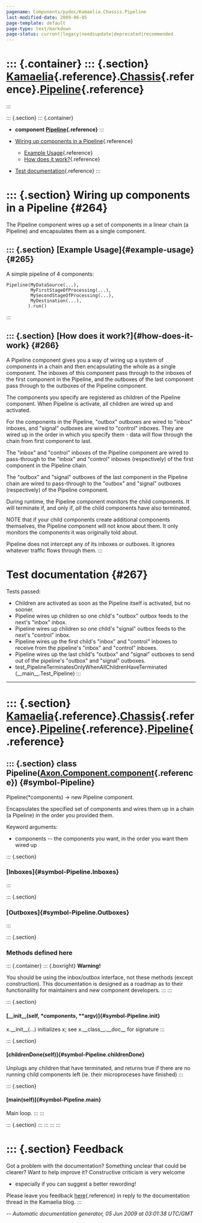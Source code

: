 ```yaml
---
pagename: Components/pydoc/Kamaelia.Chassis.Pipeline
last-modified-date: 2009-06-05
page-template: default
page-type: text/markdown
page-status: current|legacy|needsupdate|deprecated|recommended
---
```

::: {.container}
::: {.section}
[Kamaelia](/Components/pydoc/Kamaelia.html){.reference}.[Chassis](/Components/pydoc/Kamaelia.Chassis.html){.reference}.[Pipeline](/Components/pydoc/Kamaelia.Chassis.Pipeline.html){.reference}
===============================================================================================================================================================================================
:::

::: {.section}
::: {.container}
-   **component
    [Pipeline](/Components/pydoc/Kamaelia.Chassis.Pipeline.Pipeline.html){.reference}**
:::

-   [Wiring up components in a Pipeline](#264){.reference}
    -   [Example Usage](#265){.reference}
    -   [How does it work?](#266){.reference}
-   [Test documentation](#267){.reference}
:::

::: {.section}
Wiring up components in a Pipeline {#264}
==================================

The Pipeline component wires up a set of components in a linear chain (a
Pipeline) and encapsulates them as a single component.

::: {.section}
[Example Usage]{#example-usage} {#265}
-------------------------------

A simple pipeline of 4 components:

``` {.literal-block}
Pipeline(MyDataSource(...),
         MyFirstStageOfProcessing(...),
         MySecondStageOfProcessing(...),
         MyDestination(...),
        ).run()
```
:::

::: {.section}
[How does it work?]{#how-does-it-work} {#266}
--------------------------------------

A Pipeline component gives you a way of wiring up a system of components
in a chain and then encapsulating the whole as a single component. The
inboxes of this component pass through to the inboxes of the first
component in the Pipeline, and the outboxes of the last component pass
through to the outboxes of the Pipeline component.

The components you specify are registered as children of the Pipeline
component. When Pipeline is activate, all children are wired up and
activated.

For the components in the Pipeline, \"outbox\" outboxes are wired to
\"inbox\" inboxes, and \"signal\" outboxes are wired to \"control\"
inboxes. They are wired up in the order in which you specify them - data
will flow through the chain from first component to last.

The \"inbox\" and \"control\" inboxes of the Pipeline component are
wired to pass-through to the \"inbox\" and \"control\" inboxes
(respectively) of the first component in the Pipeline chain.

The \"outbox\" and \"signal\" outboxes of the last component in the
Pipeline chain are wired to pass-through to the \"outbox\" and
\"signal\" outboxes (respectively) of the Pipeline component.

During runtime, the Pipeline component monitors the child components. It
will terminate if, and only if, *all* the child components have also
terminated.

NOTE that if your child components create additional components
themselves, the Pipeline component will not know about them. It only
monitors the components it was originally told about.

Pipeline does not intercept any of its inboxes or outboxes. It ignores
whatever traffic flows through them.
:::

Test documentation {#267}
==================

Tests passed:

-   Children are activated as soon as the Pipeline itself is activated,
    but no sooner.
-   Pipeline wires up children so one child\'s \"outbox\" outbox feeds
    to the next\'s \"inbox\" inbox.
-   Pipeline wires up children so one child\'s \"signal\" outbox feeds
    to the next\'s \"control\" inbox.
-   Pipeline wires up the first child\'s \"inbox\" and \"control\"
    inboxes to receive from the pipeline\'s \"inbox\" and \"control\"
    inboxes.
-   Pipeline wires up the last child\'s \"outbox\" and \"signal\"
    outboxes to send out of the pipeline\'s \"outbox\" and \"signal\"
    outboxes.
-   test\_PipelineTerminatesOnlyWhenAllChildrenHaveTerminated
    (\_\_main\_\_.Test\_Pipeline)
:::

------------------------------------------------------------------------

::: {.section}
[Kamaelia](/Components/pydoc/Kamaelia.html){.reference}.[Chassis](/Components/pydoc/Kamaelia.Chassis.html){.reference}.[Pipeline](/Components/pydoc/Kamaelia.Chassis.Pipeline.html){.reference}.[Pipeline](/Components/pydoc/Kamaelia.Chassis.Pipeline.Pipeline.html){.reference}
=================================================================================================================================================================================================================================================================================

::: {.section}
class Pipeline([Axon.Component.component](/Docs/Axon/Axon.Component.component.html){.reference}) {#symbol-Pipeline}
------------------------------------------------------------------------------------------------

Pipeline(\*components) -\> new Pipeline component.

Encapsulates the specified set of components and wires them up in a
chain (a Pipeline) in the order you provided them.

Keyword arguments:

-   components \-- the components you want, in the order you want them
    wired up

::: {.section}
### [Inboxes]{#symbol-Pipeline.Inboxes}
:::

::: {.section}
### [Outboxes]{#symbol-Pipeline.Outboxes}
:::

::: {.section}
### Methods defined here

::: {.container}
::: {.boxright}
**Warning!**

You should be using the inbox/outbox interface, not these methods
(except construction). This documentation is designed as a roadmap as to
their functionalilty for maintainers and new component developers.
:::
:::

::: {.section}
#### [\_\_init\_\_(self, \*components, \*\*argv)]{#symbol-Pipeline.__init__}

x.\_\_init\_\_(\...) initializes x; see x.\_\_class\_\_.\_\_doc\_\_ for
signature
:::

::: {.section}
#### [childrenDone(self)]{#symbol-Pipeline.childrenDone}

Unplugs any children that have terminated, and returns true if there are
no running child components left (ie. their microproceses have finished)
:::

::: {.section}
#### [main(self)]{#symbol-Pipeline.main}

Main loop.
:::
:::

::: {.section}
:::
:::
:::
:::

::: {.section}
Feedback
========

Got a problem with the documentation? Something unclear that could be
clearer? Want to help improve it? Constructive criticism is very welcome
- especially if you can suggest a better rewording!

Please leave you feedback
[here](../../../cgi-bin/blog/blog.cgi?rm=viewpost&nodeid=1142023701){.reference}
in reply to the documentation thread in the Kamaelia blog.
:::

*\-- Automatic documentation generator, 05 Jun 2009 at 03:01:38 UTC/GMT*
